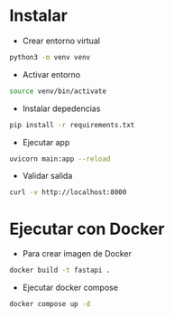 # Instalar

* Crear entorno virtual

```bash
python3 -m venv venv
```

* Activar entorno
```bash
source venv/bin/activate
```

* Instalar depedencias
```bash
pip install -r requirements.txt
```

* Ejecutar app
```bash
uvicorn main:app --reload
```

* Validar salida

```bash
curl -v http://localhost:8000
```

# Ejecutar con Docker

* Para crear imagen de Docker

```bash
docker build -t fastapi .
```

* Ejecutar docker compose

```bash
docker compose up -d
```